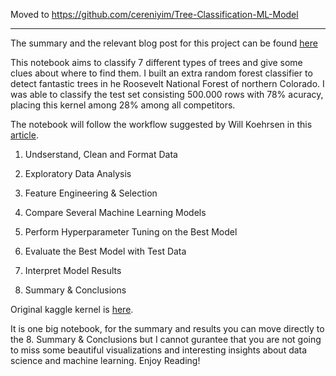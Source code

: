 Moved to https://github.com/cereniyim/Tree-Classification-ML-Model

---

The summary and the relevant blog post for this project can be found [here](https://medium.com/p/predicting-forest-cover-types-with-the-machine-learning-workflow-1f6f049bf4df?source=email-287e9909d3b5--writer.postDistributed&sk=d740915895b002b7424703d60a80d2f3)

This notebook aims to classify 7 different types of trees and give some clues about where to find them. I built an extra random forest classifier to detect fantastic trees in he Roosevelt National Forest of northern Colorado. I was able to classify the test set consisting 500.000 rows with 78% acuracy, placing this kernel among 28% among all competitors.

The notebook will follow the workflow suggested by Will Koehrsen in this [article](https://towardsdatascience.com/a-complete-machine-learning-walk-through-in-python-part-one-c62152f39420).

1) Undserstand, Clean and Format Data

2) Exploratory Data Analysis

3) Feature Engineering & Selection

4) Compare Several Machine Learning Models

5) Perform Hyperparameter Tuning on the Best Model

6) Evaluate the Best Model with Test Data

7) Interpret Model Results

8) Summary & Conclusions

Original kaggle kernel is [here](https://www.kaggle.com/cereniyim/fantastic-trees-where-to-find-how-to-detect-them).

It is one big notebook, for the summary and results you can move directly to the 8. Summary & Conclusions but I cannot gurantee that you are not going to miss some beautiful visualizations and interesting insights about data science and machine learning. Enjoy Reading!
